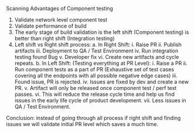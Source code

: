 Scanning
Advantages of Component testing
1.	Validate network level component test 
2.	Validate performance of build
3.	The early stage of build validation is the left shift (Component testing) is better than right shift (Integration testing)
4.	Left shift vs Right shift process:
  a.	In Right Shift: 
    i.	Raise PR 
    ii.	Publish artifacts 
    iii.	Deployment to QA / Test Environment 
    iv.	Run integration testing found Bug
    v.	Developer fix
    vi.	Create new artifacts and cycle repeats.
  b.	In Left Shift: (Testing everything at PR Level):
    i.	Raise a PR
    ii.	Run component tests as a part of PR (Exhaustive set of test cases covering all the endpoints with all possible negative edge cases) 
    iii.	Found issue, PR is rejected. 
    iv.	Issues are fixed by dev and create a new PR. 
    v.	Artifact will only be released once component test / perf test passes. 
    vi.	This will reduce the release cycle time and help us find issues in the early life cycle of product development. 
    vii.	Less issues in QA / Test Environment.
    
Conclusion: instead of going through all process if right shift and finding issues we will validate initial PR level which saves a much time.
